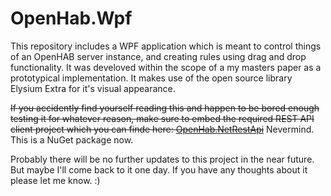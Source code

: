 # OpenHab.Wpf

This repository includes a WPF application which is meant to control things of an OpenHAB server instance, and creating rules using drag and drop functionality. It was develoved within the scope of a my masters paper as a prototypical implementation. It makes use of the open source library Elysium Extra for it's visual appearance.

~~If you accidently find yourself reading this and happen to be bored enough testing it for whatever reason, make sure to embed the required REST API client project which you can finde here: [OpenHab.NetRestApi](https://github.com/ConfusedHorse/OpenHab.NetRestApi)~~
Nevermind. This is a NuGet package now.

Probably there will be no further updates to this project in the near future. But maybe I'll come back to it one day. If you have any thoughts about it please let me know. :)
